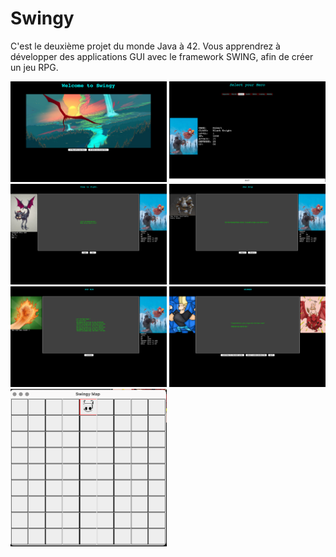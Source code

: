 # Swingy

C'est le deuxième projet du monde Java à 42. Vous apprendrez à développer des applications GUI avec le framework SWING, afin de créer un jeu RPG.

<p float="left">
<img src="menu.png" alt="drawing" width="250"/>
<img src="select.png" alt="profil" width="250"/>
<img src="fight.png" alt="projects" width="250"/>
<img src="accessories.png" alt="skills" width="250"/>
<img src="victory.png" alt="drawing" width="250"/>
<img src="winner.png" alt="drawing" width="250"/>
<img src="map.png" alt="drawing" width="250"/>
</p>